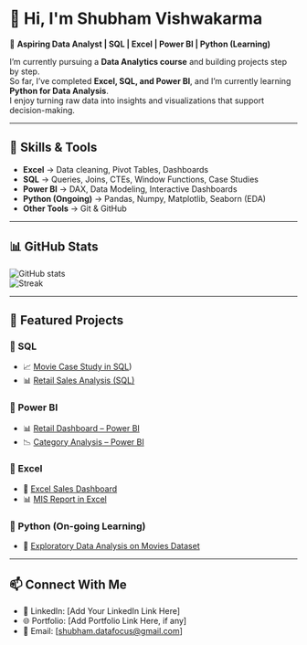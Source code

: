 # 👋 Hi, I'm Shubham Vishwakarma  

🎯 **Aspiring Data Analyst | SQL | Excel | Power BI | Python (Learning)**  

I’m currently pursuing a **Data Analytics course** and building projects step by step.  
So far, I’ve completed **Excel, SQL, and Power BI**, and I’m currently learning **Python for Data Analysis**.  
I enjoy turning raw data into insights and visualizations that support decision-making.  

---

## 🔧 Skills & Tools  
- **Excel** → Data cleaning, Pivot Tables, Dashboards  
- **SQL** → Queries, Joins, CTEs, Window Functions, Case Studies  
- **Power BI** → DAX, Data Modeling, Interactive Dashboards  
- **Python (Ongoing)** → Pandas, Numpy, Matplotlib, Seaborn (EDA)  
- **Other Tools** → Git & GitHub  

---

## 📊 GitHub Stats  
![GitHub stats](https://github-readme-stats.vercel.app/api?username=YOUR_GITHUB_USERNAME&show_icons=true&theme=radical)  
![Streak](https://streak-stats.demolab.com/?user=YOUR_GITHUB_USERNAME&theme=radical)  

---

## 📂 Featured Projects  

### 🔹 SQL  
- 📈 [Movie Case Study in SQL](https://github.com/ShubhamInnovate/Superstore-Sales-Analysis---SQL))  
- 📊 [Retail Sales Analysis (SQL)](https://github.com/YOUR_GITHUB_USERNAME/sql-retail-sales)  

### 🔹 Power BI  
- 📊 [Retail Dashboard – Power BI](https://github.com/YOUR_GITHUB_USERNAME/retail-powerbi-dashboard)  
- 📉 [Category Analysis – Power BI](https://github.com/YOUR_GITHUB_USERNAME/powerbi-category-analysis)  

### 🔹 Excel  
- 📑 [Excel Sales Dashboard](https://github.com/YOUR_GITHUB_USERNAME/excel-sales-dashboard)  
- 📊 [MIS Report in Excel](https://github.com/YOUR_GITHUB_USERNAME/excel-mis-report)  

### 🔹 Python (On-going Learning)  
- 🐍 [Exploratory Data Analysis on Movies Dataset](https://github.com/YOUR_GITHUB_USERNAME/python-movies-eda)  

---

## 📫 Connect With Me  
- 💼 LinkedIn: [Add Your LinkedIn Link Here]  
- 🌐 Portfolio: [Add Portfolio Link Here, if any]  
- 📧 Email: [shubham.datafocus@gmail.com]  
